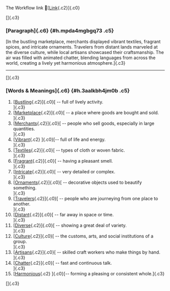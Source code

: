 The Workflow link
👏[[Link](https://www.google.com/url?q=http://www.google.com&sa=D&source=editors&ust=1756225892587903&usg=AOvVaw1ueflmGMmkUwy0R0ppySBm){.c2}]{.c0}

[]{.c3}

### [Paragraph]{.c6} {#h.mpda4mgbgq73 .c5}

[In the bustling marketplace, merchants displayed vibrant textiles,
fragrant spices, and intricate ornaments. Travelers from distant lands
marveled at the diverse culture, while local artisans showcased their
craftsmanship. The air was filled with animated chatter, blending
languages from across the world, creating a lively yet harmonious
atmosphere.]{.c3}

------------------------------------------------------------------------

[]{.c3}

### [Words & Meanings]{.c6} {#h.3aalkbh4jm0b .c5}

1.  [[Bustling](https://www.google.com/url?q=http://www.google.com&sa=D&source=editors&ust=1756225892588818&usg=AOvVaw32Z_RtxVAd2UgfXuopgqRY){.c2}]{.c0}[ --
    full of lively activity.\
    ]{.c3}
2.  [[Marketplace](https://www.google.com/url?q=http://www.google.com&sa=D&source=editors&ust=1756225892588985&usg=AOvVaw2-O6p2MIK6sSgc96STiILc){.c2}]{.c0}[ --
    a place where goods are bought and sold.\
    ]{.c3}
3.  [[Merchants](https://www.google.com/url?q=http://www.google.com&sa=D&source=editors&ust=1756225892589159&usg=AOvVaw09PXb8bjqzW5xZlMGazkcV){.c2}]{.c0}[ --
    people who sell goods, especially in large quantities.\
    ]{.c3}
4.  [[Vibrant](https://www.google.com/url?q=http://www.google.com&sa=D&source=editors&ust=1756225892589335&usg=AOvVaw3ImGgdvyPL2zGAKVgLD04k){.c2}
    ]{.c0}[-- full of life and energy.\
    ]{.c3}
5.  [[Textiles](https://www.google.com/url?q=http://www.google.com&sa=D&source=editors&ust=1756225892589550&usg=AOvVaw23xCuDQ5zv53mjX7_aZUcq){.c2}]{.c0}[ --
    types of cloth or woven fabric.\
    ]{.c3}
6.  [[Fragrant](https://www.google.com/url?q=http://www.google.com&sa=D&source=editors&ust=1756225892589709&usg=AOvVaw1s0JfzdU_k2XepRbTXTKRJ){.c2}]{.c0}[ --
    having a pleasant smell.\
    ]{.c3}
7.  [[Intricate](https://www.google.com/url?q=http://www.google.com&sa=D&source=editors&ust=1756225892589841&usg=AOvVaw07CGAOATSw-2OThR8VHTBp){.c2}]{.c0}[ --
    very detailed or complex.\
    ]{.c3}
8.  [[Ornaments](https://www.google.com/url?q=http://www.google.com&sa=D&source=editors&ust=1756225892589970&usg=AOvVaw3GDRSd5PUjcXj2nNXVdGiE){.c2}]{.c0}[ --
    decorative objects used to beautify something.\
    ]{.c3}
9.  [[Travelers](https://www.google.com/url?q=http://www.google.com&sa=D&source=editors&ust=1756225892590114&usg=AOvVaw2tpTWR35U_SvZgQFhxdSAL){.c2}]{.c0}[ --
    people who are journeying from one place to another.\
    ]{.c3}
10. [[Distant](https://www.google.com/url?q=http://www.google.com&sa=D&source=editors&ust=1756225892590330&usg=AOvVaw3Wkiy269FN9HR1tyN4kCm1){.c2}]{.c0}[ --
    far away in space or time.\
    ]{.c3}
11. [[Diverse](https://www.google.com/url?q=http://www.google.com&sa=D&source=editors&ust=1756225892590566&usg=AOvVaw3b5axUlSpj0as5iYft-ZCZ){.c2}]{.c0}[ --
    showing a great deal of variety.\
    ]{.c3}
12. [[Culture](https://www.google.com/url?q=http://www.google.com&sa=D&source=editors&ust=1756225892590805&usg=AOvVaw30Kx4JXtm4f3Y76uFz8_-k){.c2}]{.c0}[ --
    the customs, arts, and social institutions of a group.\
    ]{.c3}
13. [[Artisans](https://www.google.com/url?q=http://www.google.com&sa=D&source=editors&ust=1756225892590970&usg=AOvVaw3QDZweNDc9JJw77-mwcayL){.c2}]{.c0}[ --
    skilled craft workers who make things by hand.\
    ]{.c3}
14. [[Chatter](https://www.google.com/url?q=http://www.google.com&sa=D&source=editors&ust=1756225892591103&usg=AOvVaw328OJ2OZfcOq4p_H7ul72a){.c2}]{.c0}[ --
    fast and continuous talk.\
    ]{.c3}
15. [[Harmonious](https://www.google.com/url?q=http://www.google.com&sa=D&source=editors&ust=1756225892591267&usg=AOvVaw1YrFf2b8f8PdSQZxiuuqrn){.c2}
    ]{.c0}[-- forming a pleasing or consistent whole.]{.c3}

[]{.c3}
